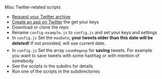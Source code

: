 Misc Twitter-related scripts

* [Request your Twitter archive](https://twitter.com/settings/account)
* [Create an app on Twitter](https://apps.twitter.com/) the get your keys
* Download or clone the repo
* Rename `config-example.js` to `config.js` and set your keys and settings
* In `config.js` Set the `maxDate`, **your tweets older than this date will be deleted**:exclamation: If not provided, will use current date.
* In `config.js` Set the array `saveRegexp` for **saving** tweets. For example you want to save tweets with some hashtag or with mention of somebody
* See the scripts in the subdirs for details
* Run one of the scripts in the subdirectories
